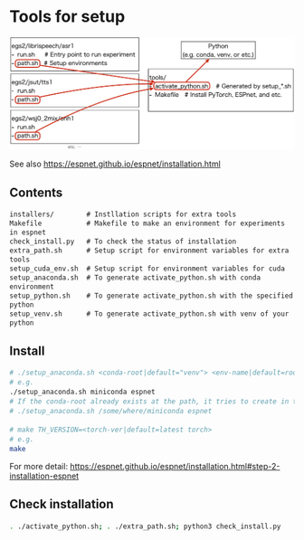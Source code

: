 # Tools for setup

<div align="left"><img src="../doc/image/environment_structure.png" width="700"/></div>


See also https://espnet.github.io/espnet/installation.html

## Contents
```
installers/        # Instllation scripts for extra tools
Makefile           # Makefile to make an environment for experiments in espnet
check_install.py   # To check the status of installation
extra_path.sh      # Setup script for environment variables for extra tools
setup_cuda_env.sh  # Setup script for environment variables for cuda
setup_anaconda.sh  # To generate activate_python.sh with conda environment
setup_python.sh    # To generate activate_python.sh with the specified python
setup_venv.sh      # To generate activate_python.sh with venv of your python
```

## Install

```sh
# ./setup_anaconda.sh <conda-root|default="venv"> <env-name|default=root env> <python-version|default=latest python>
# e.g.
./setup_anaconda.sh miniconda espnet
# If the conda-root already exists at the path, it tries to create in the conda
# ./setup_anaconda.sh /some/where/miniconda espnet

# make TH_VERSION=<torch-ver|default=latest torch>
# e.g.
make
```

For more detail: https://espnet.github.io/espnet/installation.html#step-2-installation-espnet

## Check installation

```sh
. ./activate_python.sh; . ./extra_path.sh; python3 check_install.py
```
